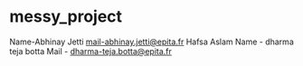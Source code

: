 # messy_project
Name-Abhinay Jetti
mail-abhinay.jetti@epita.fr
Hafsa Aslam
Name - dharma teja botta
Mail - dharma-teja.botta@epita.fr
